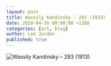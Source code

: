 ```yaml
---
layout: post
title: Wassily Kandinsky – 293 (1913)
date: 2020-04-16 00:00:00 +1200
categories: [art, blog]
author: Lee Jordan
published: true
---
```


<img class="img-border" src="https://cryptograph.nz/public/assets/images/wassily-kandinsky-293-1913.jpg" alt="Wassily Kandinsky – 293 (1913)">
